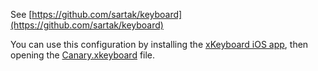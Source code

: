See [https://github.com/sartak/keyboard](https://github.com/sartak/keyboard)

You can use this configuration by installing the [xKeyboard iOS app](https://apps.apple.com/us/app/xkeyboard-custom-keyboard/id1440245962), then opening the [Canary.xkeyboard](https://raw.githubusercontent.com/sartak/xkeyboard-config/master/Canary.xkeyboard) file.
